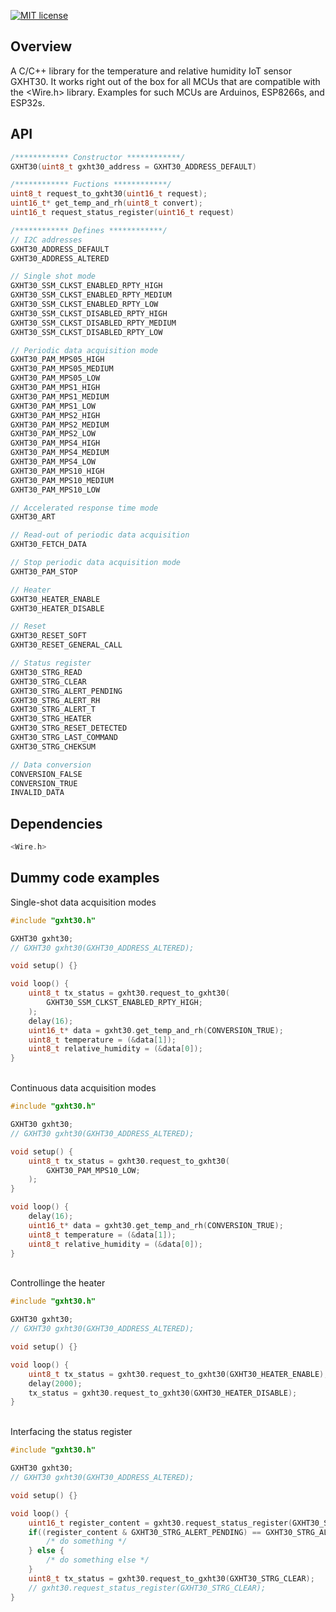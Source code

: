[![MIT license](https://img.shields.io/badge/license-MIT-brightgreen.svg)](https://opensource.org/licenses/MIT)

## Overview
A C/C++ library for the temperature and relative humidity IoT sensor GXHT30. It works right out of the box for all MCUs that are compatible with the <Wire.h> library. Examples for such MCUs are Arduinos, ESP8266s, and ESP32s.

## API

```c
/************ Constructor ************/
GXHT30(uint8_t gxht30_address = GXHT30_ADDRESS_DEFAULT)

/************ Fuctions ************/
uint8_t request_to_gxht30(uint16_t request);
uint16_t* get_temp_and_rh(uint8_t convert);
uint16_t request_status_register(uint16_t request)

/************ Defines ************/
// I2C addresses
GXHT30_ADDRESS_DEFAULT
GXHT30_ADDRESS_ALTERED

// Single shot mode
GXHT30_SSM_CLKST_ENABLED_RPTY_HIGH
GXHT30_SSM_CLKST_ENABLED_RPTY_MEDIUM
GXHT30_SSM_CLKST_ENABLED_RPTY_LOW
GXHT30_SSM_CLKST_DISABLED_RPTY_HIGH
GXHT30_SSM_CLKST_DISABLED_RPTY_MEDIUM
GXHT30_SSM_CLKST_DISABLED_RPTY_LOW

// Periodic data acquisition mode
GXHT30_PAM_MPS05_HIGH
GXHT30_PAM_MPS05_MEDIUM
GXHT30_PAM_MPS05_LOW
GXHT30_PAM_MPS1_HIGH
GXHT30_PAM_MPS1_MEDIUM
GXHT30_PAM_MPS1_LOW
GXHT30_PAM_MPS2_HIGH
GXHT30_PAM_MPS2_MEDIUM
GXHT30_PAM_MPS2_LOW
GXHT30_PAM_MPS4_HIGH
GXHT30_PAM_MPS4_MEDIUM
GXHT30_PAM_MPS4_LOW
GXHT30_PAM_MPS10_HIGH
GXHT30_PAM_MPS10_MEDIUM
GXHT30_PAM_MPS10_LOW

// Accelerated response time mode
GXHT30_ART

// Read-out of periodic data acquisition
GXHT30_FETCH_DATA

// Stop periodic data acquisition mode
GXHT30_PAM_STOP

// Heater
GXHT30_HEATER_ENABLE
GXHT30_HEATER_DISABLE

// Reset
GXHT30_RESET_SOFT
GXHT30_RESET_GENERAL_CALL

// Status register
GXHT30_STRG_READ
GXHT30_STRG_CLEAR
GXHT30_STRG_ALERT_PENDING
GXHT30_STRG_ALERT_RH
GXHT30_STRG_ALERT_T
GXHT30_STRG_HEATER
GXHT30_STRG_RESET_DETECTED
GXHT30_STRG_LAST_COMMAND
GXHT30_STRG_CHEKSUM

// Data conversion
CONVERSION_FALSE
CONVERSION_TRUE
INVALID_DATA
```

## Dependencies
```c
<Wire.h>
```

## Dummy code examples
Single-shot data acquisition modes
```c
#include "gxht30.h"

GXHT30 gxht30;
// GXHT30 gxht30(GXHT30_ADDRESS_ALTERED);

void setup() {}

void loop() {
    uint8_t tx_status = gxht30.request_to_gxht30(
        GXHT30_SSM_CLKST_ENABLED_RPTY_HIGH;
    );
    delay(16);
    uint16_t* data = gxht30.get_temp_and_rh(CONVERSION_TRUE);
    uint8_t temperature = (&data[1]);
    uint8_t relative_humidity = (&data[0]);
}
```
\
Continuous data acquisition modes
```c
#include "gxht30.h"

GXHT30 gxht30;
// GXHT30 gxht30(GXHT30_ADDRESS_ALTERED);

void setup() {
    uint8_t tx_status = gxht30.request_to_gxht30(
        GXHT30_PAM_MPS10_LOW;
    );
}

void loop() {
    delay(16);
    uint16_t* data = gxht30.get_temp_and_rh(CONVERSION_TRUE);
    uint8_t temperature = (&data[1]);
    uint8_t relative_humidity = (&data[0]);
}
```
\
Controllinge the heater
```c
#include "gxht30.h"

GXHT30 gxht30;
// GXHT30 gxht30(GXHT30_ADDRESS_ALTERED);

void setup() {}

void loop() {
    uint8_t tx_status = gxht30.request_to_gxht30(GXHT30_HEATER_ENABLE);
    delay(2000);
    tx_status = gxht30.request_to_gxht30(GXHT30_HEATER_DISABLE);
}
```
\
Interfacing the status register
```c
#include "gxht30.h"

GXHT30 gxht30;
// GXHT30 gxht30(GXHT30_ADDRESS_ALTERED);

void setup() {}

void loop() {
    uint16_t register_content = gxht30.request_status_register(GXHT30_STRG_READ);
    if((register_content & GXHT30_STRG_ALERT_PENDING) == GXHT30_STRG_ALERT_PENDING) {
        /* do something */
    } else {
        /* do something else */
    }
    uint8_t tx_status = gxht30.request_to_gxht30(GXHT30_STRG_CLEAR);
    // gxht30.request_status_register(GXHT30_STRG_CLEAR);
}
```
